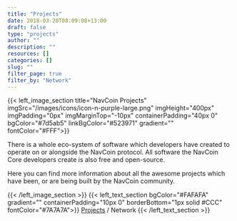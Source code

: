 ```yaml
---
title: "Projects"
date: 2018-03-20T08:09:08+13:00
draft: false
type: "projects"
author: ""
description: ""
resources: []
categories: []
slug: ""
filter_page: true
filter_by: "Network"
---
```

{{< left_image_section
    title="NavCoin Projects"
    imgSrc="/images/icons/icon-n-purple-large.png"
    imgHeight="400px"
    imgPadding="0px"
    imgMarginTop="-10px"
    containerPadding="40px 0"
    bgColor="#7d5ab5"
    linkBgColor="#523971"
    gradient=""
    fontColor="#FFF">}}
    <p>There is a whole eco-system of software which developers have created to operate on or alongside the NavCoin protocol. All software the NavCoin Core developers create is also free and open-source.</p>
    <p>Here you can find more information about all the awesome projects which have been, or are being built by the NavCoin community.</p>
{{< /left_image_section >}}
{{< left_text_section
    bgColor="#FAFAFA"
    gradient=""
    containerPadding="10px 0"
    borderBottom="1px solid #CCC"
    fontColor="#7A7A7A">}}
    <a href="/projects/">Projects</a> / Network
{{< /left_text_section >}}
